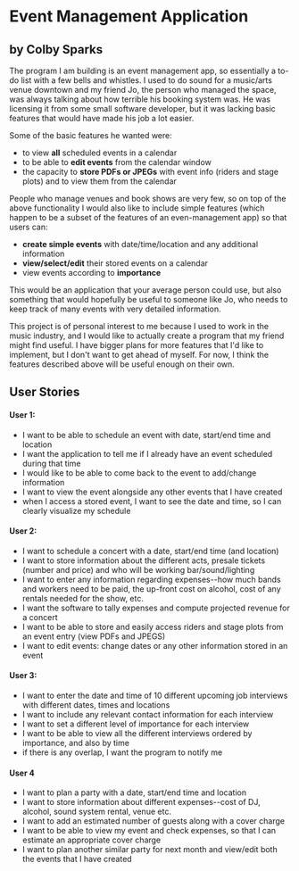 # Event Management Application

## by Colby Sparks

The program I am building is an event management app, so essentially a to-do list with a few bells 
and whistles.  I used to do sound for a music/arts venue downtown and my friend Jo, the person who managed the space, 
was always talking about how terrible his booking system was.  He was licensing it from some small software developer,
but it was lacking basic features that would have made his job a lot easier.  

Some of the basic features he wanted were:
- to view **all** scheduled events in a calendar
- to be able to **edit events** from the calendar window
- the capacity to **store PDFs or JPEGs** with event info (riders and stage plots) and to view them from the calendar

People who manage venues and book shows are very few, so on top of the above functionality I would also like
to include simple features (which happen to be a subset of the features of an even-management app) so that users
can:
- **create simple events** with date/time/location and any additional information
- **view/select/edit** their stored events on a calendar
- view events according to **importance**

This would be an application that your average person could use, but also something that would hopefully be useful to
someone like Jo, who needs to keep track of many events with very detailed information.

This project is of personal interest to me because I used to work in the music industry, and I would like to actually
create a program that my friend might find useful.  I have bigger plans for more features that I'd like to implement,
but I don't want to get ahead of myself.  For now, I think the features described above will be useful enough on
their own.

## User Stories

#### User 1:
- I want to be able to schedule an event with date, start/end time and location
- I want the application to tell me if I already have an event scheduled during that time
- I would like to be able to come back to the event to add/change information
- I want to view the event alongside any other events that I have created
- when I access a stored event, I want to see the date and time, so I can clearly visualize my schedule

#### User 2:
- I want to schedule a concert with a date, start/end time (and location)
- I want to store information about the different acts, presale tickets (number and price) and who will be working
bar/sound/lighting
- I want to enter any information regarding expenses--how much bands and workers need to be paid, the up-front cost on
alcohol, cost of any rentals needed for the show, etc.
- I want the software to tally expenses and compute projected revenue for a concert
- I want to be able to store and easily access riders and stage plots from an event entry (view PDFs and JPEGS)
- I want to edit events: change dates or any other information stored in an event

#### User 3:
- I want to enter the date and time of 10 different upcoming job interviews with different 
dates, times and locations
- I want to include any relevant contact information for each interview
- I want to set a different level of importance for each interview
- I want to be able to view all the different interviews ordered by importance, and also by time
- if there is any overlap, I want the program to notify me

#### User 4
- I want to plan a party with a date, start/end time and location
- I want to store information about different expenses--cost of DJ, alcohol, sound system rental, venue etc.
- I want to add an estimated number of guests along with a cover charge
- I want to be able to view my event and check expenses, so that I can estimate an appropriate cover charge
- I want to plan another similar party for next month and view/edit both the events that I have created
